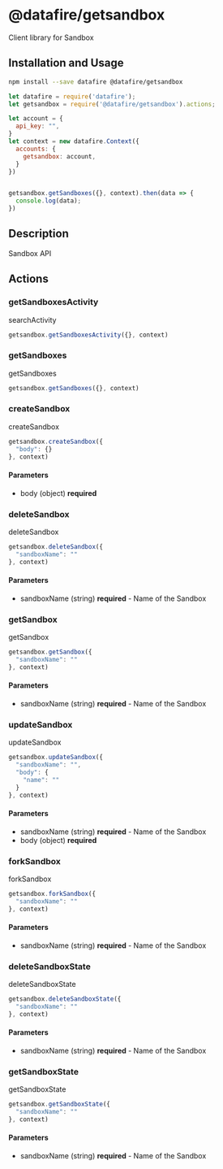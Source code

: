 # @datafire/getsandbox

Client library for Sandbox

## Installation and Usage
```bash
npm install --save datafire @datafire/getsandbox
```

```js
let datafire = require('datafire');
let getsandbox = require('@datafire/getsandbox').actions;

let account = {
  api_key: "",
}
let context = new datafire.Context({
  accounts: {
    getsandbox: account,
  }
})


getsandbox.getSandboxes({}, context).then(data => {
  console.log(data);
})
```

## Description
Sandbox API

## Actions
### getSandboxesActivity
searchActivity


```js
getsandbox.getSandboxesActivity({}, context)
```


### getSandboxes
getSandboxes


```js
getsandbox.getSandboxes({}, context)
```


### createSandbox
createSandbox


```js
getsandbox.createSandbox({
  "body": {}
}, context)
```

#### Parameters
* body (object) **required**

### deleteSandbox
deleteSandbox


```js
getsandbox.deleteSandbox({
  "sandboxName": ""
}, context)
```

#### Parameters
* sandboxName (string) **required** - Name of the Sandbox

### getSandbox
getSandbox


```js
getsandbox.getSandbox({
  "sandboxName": ""
}, context)
```

#### Parameters
* sandboxName (string) **required** - Name of the Sandbox

### updateSandbox
updateSandbox


```js
getsandbox.updateSandbox({
  "sandboxName": "",
  "body": {
    "name": ""
  }
}, context)
```

#### Parameters
* sandboxName (string) **required** - Name of the Sandbox
* body (object) **required**

### forkSandbox
forkSandbox


```js
getsandbox.forkSandbox({
  "sandboxName": ""
}, context)
```

#### Parameters
* sandboxName (string) **required** - Name of the Sandbox

### deleteSandboxState
deleteSandboxState


```js
getsandbox.deleteSandboxState({
  "sandboxName": ""
}, context)
```

#### Parameters
* sandboxName (string) **required** - Name of the Sandbox

### getSandboxState
getSandboxState


```js
getsandbox.getSandboxState({
  "sandboxName": ""
}, context)
```

#### Parameters
* sandboxName (string) **required** - Name of the Sandbox


